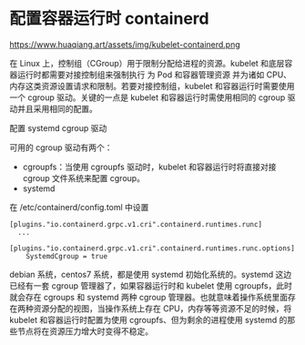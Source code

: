 # 配置容器运行时 containerd 


https://www.huaqiang.art/assets/img/kubelet-containerd.png


在 Linux 上，控制组（CGroup）用于限制分配给进程的资源。kubelet 和底层容器运行时都需要对接控制组来强制执行 为 Pod 和容器管理资源 并为诸如 CPU、内存这类资源设置请求和限制。若要对接控制组，kubelet 和容器运行时需要使用一个 cgroup 驱动。关键的一点是 kubelet 和容器运行时需使用相同的 cgroup 驱动并且采用相同的配置。

配置 systemd cgroup 驱动

可用的 cgroup 驱动有两个：

- cgroupfs：当使用 cgroupfs 驱动时，kubelet 和容器运行时将直接对接 cgroup 文件系统来配置 cgroup。
- systemd



在 /etc/containerd/config.toml 中设置

```
[plugins."io.containerd.grpc.v1.cri".containerd.runtimes.runc]
  ...
  [plugins."io.containerd.grpc.v1.cri".containerd.runtimes.runc.options]
    SystemdCgroup = true
```

debian 系统，centos7 系统，都是使用 systemd 初始化系统的。systemd 这边已经有一套 cgroup 管理器了，如果容器运行时和 kubelet 使用 cgroupfs，此时就会存在 cgroups 和 systemd 两种 cgroup 管理器。也就意味着操作系统里面存在两种资源分配的视图，当操作系统上存在 CPU，内存等等资源不足的时候，将 kubelet 和容器运行时配置为使用 cgroupfs、但为剩余的进程使用 systemd 的那些节点将在资源压力增大时变得不稳定。

